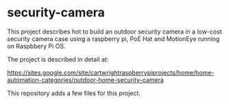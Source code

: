 # security-camera

This project describes hot to build an outdoor security camera in a low-cost security camera case using a raspberry pi, PoE Hat and MotionEye running on Raspbbery Pi OS.

The project is described in detail at:

https://sites.google.com/site/cartwrightraspberrypiprojects/home/home-automation-categories/outdoor-home-security-camera

This repository adds a few files for this project.
